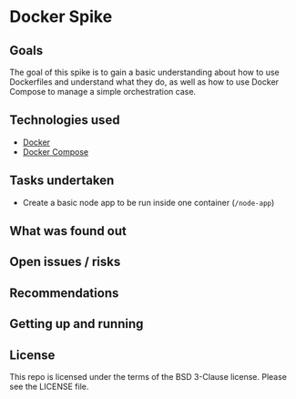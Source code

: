 # Docker Spike

## Goals

The goal of this spike is to gain a basic understanding about how to use Dockerfiles and understand what they do, as well as how to use Docker Compose to manage a simple orchestration case.

## Technologies used

- [Docker](https://docs.docker.com/engine/installation/)
- [Docker Compose](https://docs.docker.com/compose/install/)

## Tasks undertaken

- Create a basic node app to be run inside one container (`/node-app`)

## What was found out



## Open issues / risks



## Recommendations



## Getting up and running



## License

This repo is licensed under the terms of the BSD 3-Clause license. Please see the LICENSE file.
